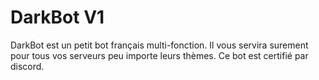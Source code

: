 # DarkBot V1
DarkBot est un petit bot français multi-fonction. Il vous servira surement pour tous vos serveurs peu importe leurs thèmes. Ce bot est certifié par discord.
